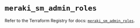 # `meraki_sm_admin_roles`

Refer to the Terraform Registry for docs: [`meraki_sm_admin_roles`](https://registry.terraform.io/providers/ciscodevnet/meraki/1.7.1/docs/resources/sm_admin_roles).
